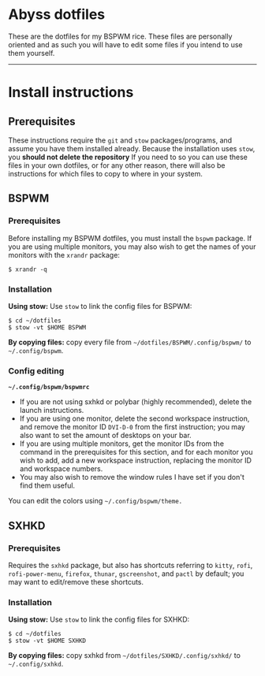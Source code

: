 # Abyss dotfiles

These are the dotfiles for my BSPWM rice. 
These files are personally oriented and as such you will have to edit some files if you intend to use them yourself.

---

# Install instructions

## Prerequisites
These instructions require the `git` and `stow` packages/programs, and assume you have them installed already.
Because the installation uses `stow`, you **should not delete the repository** If you need to so you can use these files in your own dotfiles, or for any other reason, there will also be instructions for which files to copy to where in your system. 

## BSPWM
### Prerequisites
Before installing my BSPWM dotfiles, you must install the `bspwm` package. If you are using multiple monitors, you may also wish to get the names of your monitors with the `xrandr` package:

```
$ xrandr -q
```

### Installation
**Using stow:** Use `stow` to link the config files for BSPWM:
```
$ cd ~/dotfiles
$ stow -vt $HOME BSPWM
```
**By copying files:** copy every file from `~/dotfiles/BSPWM/.config/bspwm/` to `~/.config/bspwm`.

### Config editing
**`~/.config/bspwm/bspwmrc`**
- If you are not using sxhkd or polybar (highly recommended), delete the launch instructions.
- If you are using one monitor, delete the second workspace instruction, and remove the monitor ID `DVI-D-0` from the first instruction; you may also want to set the amount of desktops on your bar.
- If you are using multiple monitors, get the monitor IDs from the command in the prerequisites for this section, and for each monitor you wish to add, add a new workspace instruction, replacing the monitor ID and workspace numbers.
- You may also wish to remove the window rules I have set if you don't find them useful.

You can edit the colors using `~/.config/bspwm/theme.`

## SXHKD
### Prerequisites
Requires the `sxhkd` package, but also has shortcuts referring to `kitty`, `rofi`, `rofi-power-menu`, `firefox`, `thunar`, `gscreenshot`, and `pactl` by default; you may want to edit/remove these shortcuts.

### Installation
**Using stow:** Use `stow` to link the config files for SXHKD:
```
$ cd ~/dotfiles
$ stow -vt $HOME SXHKD
```
**By copying files:** copy sxhkd from `~/dotfiles/SXHKD/.config/sxhkd/` to `~/.config/sxhkd`.


